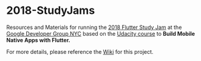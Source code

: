 # 2018-StudyJams

Resources and Materials for running the [2018 Flutter Study Jam](https://studyjams.flutter.camp) at the [Google Developer Group NYC](https://meetup.com/gdgnyc) based on the [Udacity course](https://www.udacity.com/course/build-native-mobile-apps-with-flutter--ud905) to **Build Mobile Native Apps with Flutter.**

For more details, please reference the [Wiki](https://github.com/Flutter-FYI/2018-StudyJams/wiki) for this project.
